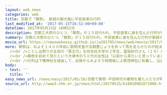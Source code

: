 ```yaml
---
layout: web_news
categories: web
title: 京都で「葵祭」 新緑の都大路に平安装束の行列
last_modified_at: '2017-05-15T16:52:00+09:00'
datetime: 2017年05月15日 16時52分
description: 京都三大祭のひとつ、「葵祭」が１５日行われ、平安装束に身を包んだ行列が新緑の都大路を練り歩きました。
summary: 京都三大祭のひとつ、「葵祭」が１５日行われ、平安装束に身を包んだ行列が新緑の都大路を練り歩きました。
movie_url: https://newswebeasy.github.io/ja201705/news/web/movie/2017/05/16/k10010981871000.mp4
more: 葵祭は、およそ１４００年前に欽明天皇が五穀豊じょうを祈って馬を走らせたのが始まりとされています。<br /><br />京都市上京区の京都御所からは、平安装束に身を包み、祭りの名前の由来になった植物、フタバアオイで飾りつけたおよそ５００人の行列が出発しました。<br
  /><br />ことしは祭りの主役の「斎王代」を同志社大学の２年生、富田紗代さん（１９）が務めました。沿道には大勢の観光客がつめかけ、十二ひとえに身を包んだ斎王代が通ると、一斉にカメラを向けて、華やかな平安絵巻を楽しんでいました。<br
  /><br />葵祭を初めて見たという大津市の５０代の女性は「以前から来たいと思っていましたが実際に見てすごく感動しました。斎王代もきれいでした」と話していました。<br
  /><br />行列は下鴨神社を経由して、出発からおよそ５時間後に上賀茂神社に到着し、沿道には、警察の発表でおよそ５万人が集まりました。
body:
- text: ''
  title: ''
easy_news_url: /news/easy/2017/05/16/京都で葵祭-平安時代の着物を着た人たちが町を歩く/
source_url: http://www3.nhk.or.jp/news/html/20170515/k10010981871000.html
...
```

